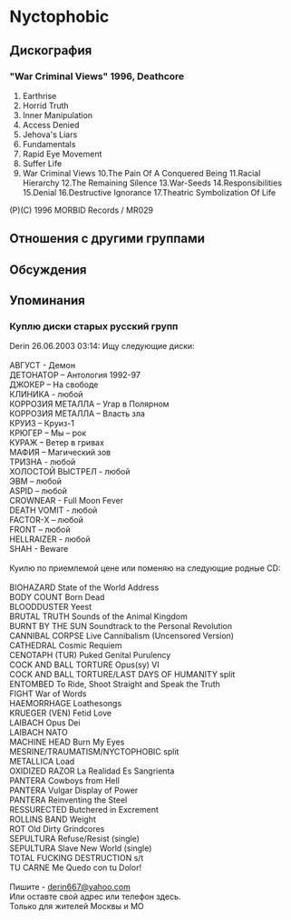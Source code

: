 # Nyctophobic



## Дискография

### "War Criminal Views" 1996, Deathcore

1.  Earthrise
2.  Horrid Truth
3.  Inner Manipulation
4.  Access Denied
5.  Jehova's Liars
6.  Fundamentals
7.  Rapid Eye Movement
8.  Suffer Life
9.  War Criminal Views
10.The Pain Of A Conquered Being
11.Racial Hierarchy
12.The Remaining Silence
13.War-Seeds
14.Responsibilities
15.Denial
16.Destructive Ignorance
17.Theatric Symbolization Of Life

(P)(C) 1996 MORBID Records / MR029


## Отношения с другими группами


## Обсуждения


## Упоминания

### Куплю диски старых русский групп

Derin 26.06.2003 03:14:
Ищу следующие диски:<BR><BR>АВГУСТ - Демон<BR>ДЕТОНАТОР – Антология 1992-97<BR>ДЖОКЕР – На свободе<BR>КЛИНИКА - любой<BR>КОРРОЗИЯ МЕТАЛЛА – Угар в Полярном<BR>КОРРОЗИЯ МЕТАЛЛА – Власть зла<BR>КРУИЗ – Круиз-1<BR>КРЮГЕР – Мы – рок<BR>КУРАЖ – Ветер в гривах<BR>МАФИЯ – Магический зов<BR>ТРИЗНА - любой<BR>ХОЛОСТОЙ ВЫСТРЕЛ - любой<BR>ЭВМ – любой<BR>ASPID – любой<BR>CROWNEAR - Full Moon Fever<BR>DEATH VOMIT - любой<BR>FACTOR-X – любой<BR>FRONT – любой<BR>HELLRAIZER - любой<BR>SHAH - Beware<BR><BR>Куилю по приемлемой цене или поменяю на следующие родные CD:<BR><BR>BIOHAZARD State of the World Address<BR>BODY COUNT Born Dead<BR>BLOODDUSTER Yeest<BR>BRUTAL TRUTH Sounds of the Animal Kingdom<BR>BURNT BY THE SUN Soundtrack to the Personal Revolution<BR>CANNIBAL CORPSE Live Cannibalism (Uncensored Version)<BR>CATHEDRAL Cosmic Requiem<BR>CENOTAPH (TUR) Puked Genital Purulency<BR>COCK AND BALL TORTURE Opus(sy) VI<BR>COCK AND BALL TORTURE/LAST DAYS OF HUMANITY split<BR>ENTOMBED To Ride, Shoot Straight and Speak the Truth<BR>FIGHT War of Words<BR>HAEMORRHAGE Loathesongs<BR>KRUEGER (VEN) Fetid Love<BR>LAIBACH Opus Dei<BR>LAIBACH NATO<BR>MACHINE HEAD Burn My Eyes<BR>MESRINE/TRAUMATISM/NYCTOPHOBIC split<BR>METALLICA Load<BR>OXIDIZED RAZOR La Realidad Es Sangrienta<BR>PANTERA Cowboys from Hell<BR>PANTERA Vulgar Display of Power<BR>PANTERA Reinventing the Steel<BR>RESSURECTED Butchered in Excrement<BR>ROLLINS BAND Weight<BR>ROT Old Dirty Grindcores<BR>SEPULTURA Refuse/Resist (single)<BR>SEPULTURA Slave New World (single)<BR>TOTAL FUCKING DESTRUCTION s/t <BR>TU CARNE Me Quedo con tu Dolor!<BR><BR>Пишите - derin667@yahoo.com<BR>Или оставте свой адрес или телефон здесь.<BR>Только для жителей Москвы и МО

